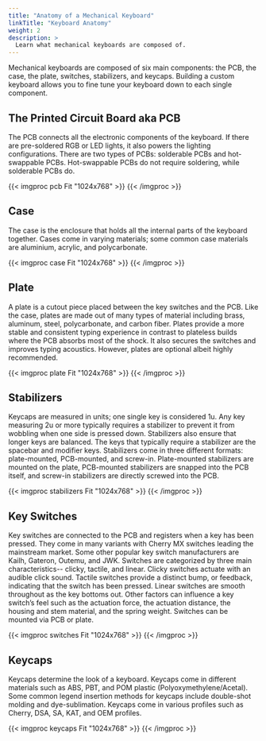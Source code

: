 ```yaml
---
title: "Anatomy of a Mechanical Keyboard"
linkTitle: "Keyboard Anatomy"
weight: 2
description: >
  Learn what mechanical keyboards are composed of. 
---
```

Mechanical keyboards are composed of six main components: the PCB, the case, the plate, switches, stabilizers, and keycaps. Building a custom keyboard allows you to fine tune your keyboard down to each single component. 

## The Printed Circuit Board aka PCB

The PCB connects all the electronic components of the keyboard. If there are pre-soldered RGB or LED lights, it also powers the lighting configurations. There are two types of PCBs: solderable PCBs and hot-swappable PCBs. Hot-swappable PCBs do not require soldering, while solderable PCBs do. 

{{< imgproc pcb Fit "1024x768" >}} {{< /imgproc >}}

## Case

The case is the enclosure that holds all the internal parts of the keyboard together. Cases come in varying materials; some common case materials are aluminium, acrylic, and polycarbonate. 

{{< imgproc case Fit "1024x768" >}} {{< /imgproc >}}

## Plate 

A plate is a cutout piece placed between the key switches and the PCB. Like the case, plates are made out of many types of material including brass, aluminum, steel, polycarbonate, and carbon fiber. Plates provide a more stable and consistent typing experience in contrast to plateless builds where the PCB absorbs most of the shock. It also secures the switches and improves typing acoustics. However, plates are optional albeit highly recommended.

{{< imgproc plate Fit "1024x768" >}} {{< /imgproc >}}

## Stabilizers 

Keycaps are measured in units; one single key is considered 1u. Any key measuring 2u or more typically requires a stabilizer to prevent it from wobbling when one side is pressed down. Stabilizers also ensure that longer keys are balanced. The keys that typically require a stabilizer are the spacebar and modifier keys. Stabilizers come in three different formats: plate-mounted, PCB-mounted, and screw-in. Plate-mounted stabilizers are mounted on the plate, PCB-mounted stabilizers are snapped into the PCB itself, and screw-in stabilizers are directly screwed into the PCB. 

{{< imgproc stabilizers Fit "1024x768" >}} {{< /imgproc >}}

## Key Switches

Key switches are connected to the PCB and registers when a key has been pressed. They come in many variants with Cherry MX switches leading the mainstream market. Some other popular key switch manufacturers are Kailh, Gateron, Outemu, and JWK. Switches are categorized by three main characteristics-- clicky, tactile, and linear. Clicky switches actuate with an audible click sound. Tactile switches provide a distinct bump, or feedback, indicating that the switch has been pressed. Linear switches are smooth throughout as the key bottoms out. Other factors can influence a key switch’s feel such as the actuation force, the actuation distance, the housing and stem material, and the spring weight. Switches can be mounted via PCB or plate.

{{< imgproc switches Fit "1024x768" >}} {{< /imgproc >}}

## Keycaps 

Keycaps determine the look of a keyboard. Keycaps come in different materials such as ABS, PBT, and POM plastic (Polyoxymethylene/Acetal). Some common legend insertion methods for keycaps include double-shot molding and dye-sublimation. Keycaps come in various profiles such as Cherry, DSA, SA, KAT, and OEM profiles. 

{{< imgproc keycaps Fit "1024x768" >}} {{< /imgproc >}}
